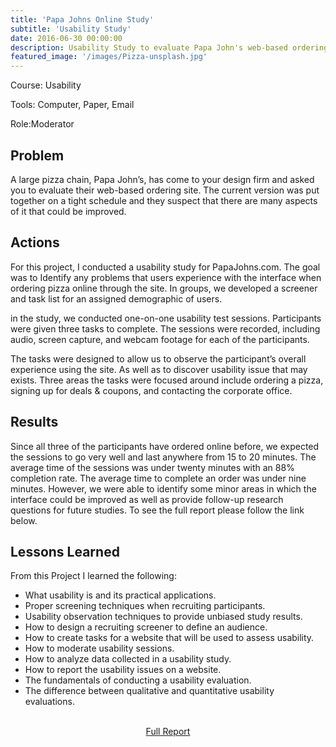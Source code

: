 ```yaml
---
title: 'Papa Johns Online Study'
subtitle: 'Usability Study'
date: 2016-06-30 00:00:00
description: Usability Study to evaluate Papa John's web-based ordering site.
featured_image: '/images/Pizza-unsplash.jpg'
---
```



Course: Usability

Tools: Computer, Paper, Email

Role:Moderator

## Problem
A large pizza chain, Papa John’s, has come to your design firm and asked you to evaluate their web-based ordering site. The current version was put together on a tight schedule and they suspect that there are many aspects of it that could be improved.

## Actions
For this project, I conducted a usability study for PapaJohns.com. The goal was to Identify any problems that users experience with the interface when ordering pizza online through the site. In groups, we developed a screener and task list for an assigned demographic of users.

in the study, we conducted one-on-one usability test sessions. Participants were given three tasks to complete. The sessions were recorded, including audio, screen capture, and webcam footage for each of the participants.

The tasks were designed to allow us to observe the participant’s overall experience using the site. As well as to discover usability issue that may exists. Three areas the tasks were focused around include ordering a pizza, signing up for deals & coupons, and contacting the corporate office.

## Results
Since all three of the participants have ordered online before, we expected the sessions to go very well and last anywhere from 15 to 20 minutes. The average time of the sessions was under twenty minutes with an 88% completion rate. The average time to complete an order was under nine minutes. However, we were able to identify some minor areas in which the interface could be improved as well as provide follow-up research questions for future studies.
To see the full report please follow the link below.

## Lessons Learned
From this Project I learned the following:

* What usability is and its practical applications.
* Proper screening techniques when recruiting participants.
* Usability observation techniques to provide unbiased study results.
* How to design a recruiting screener to define an audience.
* How to create tasks for a website that will be used to assess usability.
* How to moderate usability sessions.
* How to analyze data collected in a usability study.
* How to report the usability issues on a website.
* The fundamentals of conducting a usability evaluation.
* The difference between qualitative and quantitative usability evaluations.

<br>

<center><a href="https://jekyllthemes.io/theme/personal-website-jekyll-theme" class="button button--large">Full Report</a></center>
